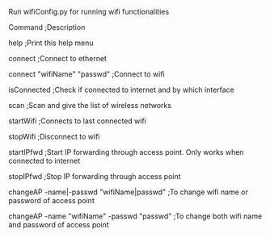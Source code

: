 Run wifiConfig.py for running wifi functionalities


Command						;Description


help						;Print this help menu

connect						;Connect to ethernet

connect "wifiName" "passwd"			;Connect to wifi

isConnected					;Check if connected to internet and by which interface

scan						;Scan and give the list of wireless networks

startWifi					;Connects to last connected wifi

stopWifi					;Disconnect to wifi

startIPfwd					;Start IP forwarding through access point. Only works when connected to internet

stopIPfwd					;Stop IP forwarding through access point

changeAP -name|-passwd "wifiName|passwd"	;To change wifi name or password of access point

changeAP -name "wifiName" -passwd "passwd"	;To change both wifi name and password of access point


